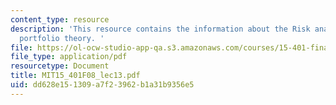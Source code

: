 ```yaml
---
content_type: resource
description: 'This resource contains the information about the Risk analytics and
  portfolio theory. '
file: https://ol-ocw-studio-app-qa.s3.amazonaws.com/courses/15-401-finance-theory-i-fall-2008/dd628e151309a7f23962b1a31b9356e5_MIT15_401F08_lec13.pdf
file_type: application/pdf
resourcetype: Document
title: MIT15_401F08_lec13.pdf
uid: dd628e15-1309-a7f2-3962-b1a31b9356e5
---
```

